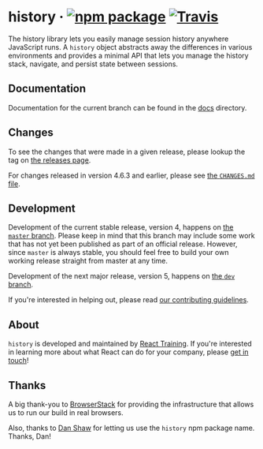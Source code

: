 # history &middot; [![npm package][npm-badge]][npm] [![Travis][build-badge]][build]

[npm-badge]: https://img.shields.io/npm/v/history.svg?style=flat-square
[npm]: https://www.npmjs.org/package/history
[build-badge]: https://img.shields.io/travis/ReactTraining/history/master.svg?style=flat-square
[build]: https://travis-ci.org/ReactTraining/history

The history library lets you easily manage session history anywhere JavaScript
runs. A `history` object abstracts away the differences in various environments
and provides a minimal API that lets you manage the history stack, navigate, and
persist state between sessions.

## Documentation

Documentation for the current branch can be found in the [docs](docs) directory.

## Changes

To see the changes that were made in a given release, please lookup the tag on
[the releases page](https://github.com/ReactTraining/history/releases).

For changes released in version 4.6.3 and earlier, please see [the `CHANGES.md`
file](https://github.com/ReactTraining/history/blob/845d690c5576c7f55ecbe14babe0092e8e5bc2bb/CHANGES.md).

## Development

Development of the current stable release, version 4, happens on [the `master`
branch](https://github.com/ReactTraining/history/tree/master). Please keep in
mind that this branch may include some work that has not yet been published as
part of an official release. However, since `master` is always stable, you
should feel free to build your own working release straight from master at any
time.

Development of the next major release, version 5, happens on [the `dev`
branch](https://github.com/ReactTraining/history/tree/dev).

If you're interested in helping out, please read [our contributing
guidelines](CONTRIBUTING.md).

## About

`history` is developed and maintained by [React Training](https://reacttraining.com). If
you're interested in learning more about what React can do for your company, please
[get in touch](mailto:hello@reacttraining.com)!

## Thanks

A big thank-you to [BrowserStack](https://www.browserstack.com/) for providing
the infrastructure that allows us to run our build in real browsers.

Also, thanks to [Dan Shaw](https://www.npmjs.com/~dshaw) for letting us use the
`history` npm package name. Thanks, Dan!

